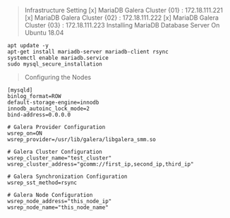 > Infrastructure Setting
[x] MariaDB Galera Cluster {01} : 172.18.111.221
[x] MariaDB Galera Cluster {02} : 172.18.111.222
[x] MariaDB Galera Cluster {03} : 172.18.111.223
> Installing MariaDB Database Server On Ubuntu 18.04
```
apt update -y
apt-get install mariadb-server mariadb-client rsync
systemctl enable mariadb.service
sudo mysql_secure_installation
```
>Configuring the Nodes
```
[mysqld]
binlog_format=ROW
default-storage-engine=innodb
innodb_autoinc_lock_mode=2
bind-address=0.0.0.0

# Galera Provider Configuration
wsrep_on=ON
wsrep_provider=/usr/lib/galera/libgalera_smm.so

# Galera Cluster Configuration
wsrep_cluster_name="test_cluster"
wsrep_cluster_address="gcomm://first_ip,second_ip,third_ip"

# Galera Synchronization Configuration
wsrep_sst_method=rsync

# Galera Node Configuration
wsrep_node_address="this_node_ip"
wsrep_node_name="this_node_name"

```
